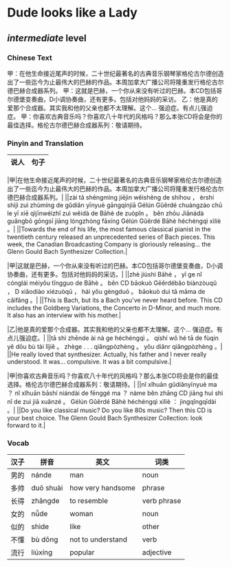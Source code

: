 # Dude looks like a Lady
## *intermediate* level

### Chinese Text
甲：在他生命接近尾声的时候，二十世纪最著名的古典音乐钢琴家格伦古尔德创造出了一些迄今为止最伟大的巴赫的作品。本周加拿大广播公司将隆重发行格伦古尔德巴赫合成器系列。
甲：这就是巴赫，一个你从来没有听过的巴赫。本CD包括哥尔德堡变奏曲，D小调协奏曲，还有更多。包括对他妈妈的采访。
乙：他是真的爱那个合成器。其实我和他的父亲也都不太理解。这个... 强迫症。有点儿强迫症。
甲：你喜欢古典音乐吗？你喜欢八十年代的风格吗？那么本张CD将会是你的最佳选择。格伦古尔德巴赫合成器系列：敬请期待。

### Pinyin and Translation
|说人|句子|
|----|----|

|甲|在他生命接近尾声的时候，二十世纪最著名的古典音乐钢琴家格伦古尔德创造出了一些迄今为止最伟大的巴赫的作品。本周加拿大广播公司将隆重发行格伦古尔德巴赫合成器系列。|
||zài tā shēngmìng jiējìn  wěishēng de shíhou ， èrshí shìjì zuì zhùmíng de gǔdiǎn yīnyuè gāngqínjiā Gélún Gǔěrdé chuàngzào chū le yī xiē qìjīnwéizhǐ zuì wěidà de Bāhè de zuòpǐn 。 běn zhōu Jiānádà guǎngbō gōngsī jiāng lóngzhòng fāxíng Gélún Gǔěrdé Bāhè héchéngqì xìliè 。|
||Towards the end of his life, the most famous classical pianist in the twentieth century released an unprecedented series of Bach pieces. This week, the Canadian Broadcasting Company is gloriously releasing... the Glenn Gould Bach Synthesizer Collection.|

|甲|这就是巴赫，一个你从来没有听过的巴赫。本CD包括哥尔德堡变奏曲，D小调协奏曲，还有更多。包括对他妈妈的采访。|
||zhè jiùshì Bāhè ， yī ge nǐ cónglái méiyǒu tīngguo de Bāhè 。 běn CD bāokuò Gēěrdébǎo biànzòuqǔ ， D xiǎodiào xiézuòqū ， hái yǒu gèngduō 。 bāokuò duì tā māma de cǎifǎng 。|
||This is Bach, but its a Bach you've never heard before. This CD includes the Goldberg Variations, the Concerto in D-Minor, and much more. It also has an interview with his mother.|

|乙|他是真的爱那个合成器。其实我和他的父亲也都不太理解。这个... 强迫症。有点儿强迫症。|
||tā shì zhēnde ài nà ge héchéngqì 。 qíshí wǒ hé tā de fùqin yě dōu bù tài lǐjiě 。 zhège . . .  qiǎngpòzhèng 。 yǒu  diǎnr qiǎngpòzhèng 。|
||He really loved that synthesizer. Actually, his father and I never really understood. It was... compulsive. It was a bit compulsive.|

|甲|你喜欢古典音乐吗？你喜欢八十年代的风格吗？那么本张CD将会是你的最佳选择。格伦古尔德巴赫合成器系列：敬请期待。|
||nǐ xǐhuān gǔdiǎnyīnyuè ma ？ nǐ xǐhuān bāshí niándài de fēnggé ma ？ nàme běn zhāng CD jiāng huì shì nǐ de zuì jiā xuǎnzé 。 Gélún Gǔěrdé Bāhè héchéngqì xìliè ： jìngqǐngqīdài 。|
||Do you like classical music? Do you like 80s music? Then this CD is your best choice. The Glenn Gould Bach Synthesizer Collection: look forward to it.|
### Vocab
|汉子|拼音|英文|词类|
|----|----|----|----|
|男的|nánde|man|noun|
|多帅|duō shuài|how very handsome|phrase|
|长得|zhǎngde|to resemble|verb phrase|
|女的|nǚde|woman|noun|
|似的|shìde|like|other|
|不懂|bù dǒng|not to understand|verb|
|流行|liúxíng|popular|adjective|